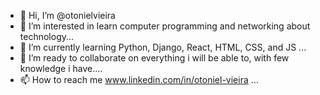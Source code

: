 - 👋 Hi, I’m @otonielvieira
- 👀 I’m interested in learn computer programming and networking about technology...
- 🌱 I’m currently learning Python, Django, React, HTML, CSS, and JS ...
- 💞️ I’m  ready to collaborate on everything i will be able to, with few knowledge i have....
- 📫 How to reach me www.linkedin.com/in/otoniel-vieira   ...

<!---
otonielvieira/otonielvieira is a ✨ special ✨ repository because its `README.md` (this file) appears on your GitHub profile.
You can click the Preview link to take a look at your changes.
--->
